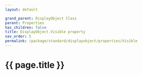 ```yaml
---
layout: default

grand_parent: DisplayObject Class
parent: Properties
has_children: false
title: DisplayObject.Visible property
nav_order: 5
permalink: /package/standard/displayobject/properties/Visible
---
```

# {{ page.title }}




